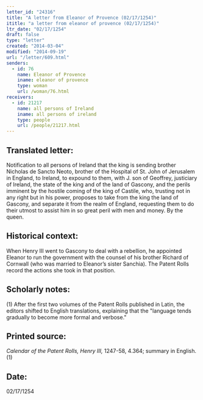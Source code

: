 ```yaml
---
letter_id: "24316"
title: "A letter from Eleanor of Provence (02/17/1254)"
ititle: "a letter from eleanor of provence (02/17/1254)"
ltr_date: "02/17/1254"
draft: false
type: "letter"
created: "2014-03-04"
modified: "2014-09-19"
url: "/letter/609.html"
senders:
  - id: 76
    name: Eleanor of Provence
    iname: eleanor of provence
    type: woman
    url: /woman/76.html
receivers:
  - id: 21217
    name: all persons of Ireland
    iname: all persons of ireland
    type: people
    url: /people/21217.html
---
```

<h2> Translated letter:</h2>Notification to all persons of Ireland that the king is sending brother Nicholas de Sancto Neoto, brother of the Hospital of St. John of Jerusalem in England, to Ireland, to expound to them, with J. son of Geoffrey, justiciary of Ireland, the state of the king and of the land of Gascony, and the perils imminent by the hostile coming of the king of Castile, who, trusting not in any right but in his power, proposes to take from the king the land of Gascony, and separate it from the realm of England, requesting them to do their utmost to assist him in so great peril with men and money.
By the queen.
<h2 class="mt-4"> Historical context:</h2>When Henry III went to Gascony to deal with a rebellion, he appointed Eleanor to run the government with the counsel of his brother Richard of Cornwall (who was married to Eleanor’s sister Sanchia). The Patent Rolls record the actions she took in that position.
<h2 class="mt-4"> Scholarly notes:</h2>(1) After the first two volumes of the Patent Rolls published in Latin, the editors shifted to English translations, explaining that the "language tends gradually to become more formal and verbose."
<h2 class="mt-4"> Printed source:</h2><p><em>Calendar of the Patent Rolls, Henry III,</em> 1247-58, 4.364; summary in English.(1)</p><h2 class="mt-4"> Date:</h2>02/17/1254
